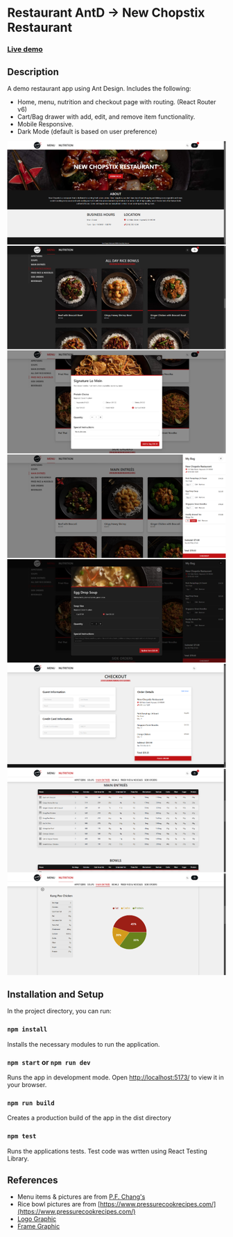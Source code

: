 # Restaurant AntD -> New Chopstix Restaurant

### [Live demo](https://restaurant-antd.netlify.app/)

## Description

A demo restaurant app using Ant Design. Includes the following:

- Home, menu, nutrition and checkout page with routing. (React Router v6)
- Cart/Bag drawer with add, edit, and remove item functionality.
- Mobile Responsive.
- Dark Mode (default is based on user preference)

![Alt text](https://github.com/brucean52/restaurant-antd/blob/master/sample_images/home.png "main")
![Alt text](https://github.com/brucean52/restaurant-antd/blob/master/sample_images/menu.png "menu")
![Alt text](https://github.com/brucean52/restaurant-antd/blob/master/sample_images/add-item.png "add-item")
![Alt text](https://github.com/brucean52/restaurant-antd/blob/master/sample_images/drawer.png "drawer")
![Alt text](https://github.com/brucean52/restaurant-antd/blob/master/sample_images/bag-edit.png "bag-edit")
![Alt text](https://github.com/brucean52/restaurant-antd/blob/master/sample_images/checkout.png "checkout")
![Alt text](https://github.com/brucean52/restaurant-antd/blob/master/sample_images/nutrition.png "nutrition")
![Alt text](https://github.com/brucean52/restaurant-antd/blob/master/sample_images/nutrition-chart.png "nutrition-chart")

## Installation and Setup

In the project directory, you can run:

### `npm install`
Installs the necessary modules to run the application.

### `npm start` or `npm run dev`
Runs the app in development mode.
Open [http://localhost:5173/](http://localhost:5173/) to view it in your browser.

### `npm run build`
Creates a production build of the app in the dist directory

### `npm test`
Runs the applications tests. Test code was wrtten using React Testing Library.

## References

- Menu items & pictures are from [P.F. Chang's](https://www.pfchangs.com/)
- Rice bowl pictures are from [https://www.pressurecookrecipes.com/](https://www.pressurecookrecipes.com/)
- [Logo Graphic](https://www.dreamstime.com/chinese-plate-chopsticks-logo-template-asian-style-plate-vector-design-chinese-plate-chopsticks-logo-template-asian-image108252892)
- [Frame Graphic](https://www.freepik.com/free-vector/oriental-frames-set_8610267.htm#fromView=search&page=2&position=18&uuid=55f16bb0-8292-4e5e-a01f-54186389595a)